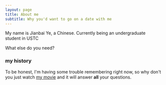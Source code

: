 ```yaml
---
layout: page
title: About me
subtitle: Why you'd want to go on a date with me
---
```


My name is Jianbai Ye, a Chinese.
Currently being an undergraduate student in USTC

What else do you need?

### my history

To be honest, I'm having some trouble remembering right now, so why don't you just watch [my movie](https://en.wikipedia.org/wiki/The_Princess_Bride_%28film%29) and it will answer **all** your questions.
